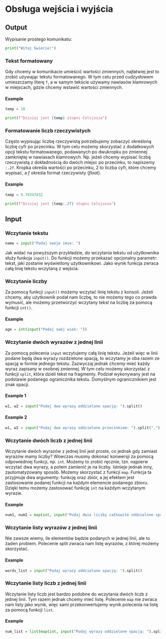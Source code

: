 # Obsługa wejścia i wyjścia

## Output

Wypisanie prostego komunikatu:

```python
print("Witaj Świecie!")
```

### Tekst formatowany

Gdy chcemy w komunikacie umieścić wartości zmiennych, najłatwiej jest to zrobić używając tekstu formatowanego.
W tym celu przed cudzysłowem umieszczamy literę `f`, a w samym tekście używamy nawiasów klamrowych w miejscach, gdzie chcemy wstawić wartości zmiennych.

#### Example

```python
temp = 10

print(f"Dzisiaj jest {temp} stopni Celsjusza")
```

### Formatowanie liczb rzeczywistych

Często wypisując liczbę rzeczywistą potrzebujemy zobaczyć określoną liczbę cyfr po przecinku. W tym celu możemy skorzystać z dodatkowych opcji tekstu formatowanego, podawanych po dwukropku po zmiennej zamkniętej w nawiasach klamrowych. Np. jeżeli chcemy wypisać liczbę rzeczywistą z dokładnością do dwóch miejsc po przecinku, to napiszemy `:.2f`. Kropka określa wartości po przecinku, $2$ to liczba cyfr, które chcemy wypisać, a *f* określa format rzeczywisty (*float*).

#### Example

```python
temp = 9.79347832

print(f"Dzisiaj jest {temp:.2f} stopni Celsjusza")
```

## Input

### Wczytanie tekstu

```python
name = input("Podaj swoje imie: ")
```

Jak widać na powyższym przykładzie, do wczytania tekstu od użytkownika służy funkcja `input()`. Do funkcji możemy przekazać opcjonalny parametr: tekst, jaki zostanie wyświetlony użytkownikowi. Jako wynik funkcja zwraca całą linię tekstu wczytaną z wejścia.

### Wczytanie liczby

Za pomocą funkcji `input()` możemy wczytać linię tekstu z konsoli. Jeżeli chcemy, aby użytkownik podał nam liczbę, to nie możemy tego co prawda wymusić, ale możemy przetworzyć wczytany tekst na liczbę za pomocą funkcji `int()`.

#### Example

```python
age = int(input("Podaj swój wiek: "))
```

### Wczytanie dwóch wyrazów z jednej linii

Za pomocą polecenia `input` wczytujemy całą linię tekstu. Jeżeli więc w linii podane będą dwa wyrazy rozdzielone spacją, to wczytamy je oba razem ze spacją w formie jednego tekstu. Zazwyczaj jednak chcemy mieć każdy wyraz zapisany w osobnej zmiennej. W tym celu możemy skorzystać z funkcji `split`, która dzieli tekst na fragmenty. Podział wykonywany jest na podstawie podanego ogranicznika tekstu. Domyślnym ogranicznikiem jest znak spacji.

#### Example 1

```python
w1, w2 = input("Podaj dwa wyrazy oddzielone spacją: ").split()
```

#### Example 2

```python
w1, w2 = input("Podaj dwa wyrazy oddzielone przecinkiem: ").split(",")
```

### Wczytanie dwóch liczb z jednej linii

Wczytanie dwóch wyrazów z jednej linii jest proste, co jednak gdy zamiast wyrazów mamy liczby? Wówczas musimy dokonać konwersji za pomocą odpowiedniej funkcji, np. `int`. Możemy to zrobić ręcznie, tzn. najpierw wczytać dwa wyrazy, a potem zamienić je na liczby. Istnieje jednak inny, zautomatyzowany sposób. Możemy skorzystać z funkcji `map`. Funkcja ta przyjmuje dwa argumenty: funkcję oraz zbiór, a jej efektem jest zastosowanie podanej funkcji na każdym elemencie podanego zbioru. Dzięki temu możemy zastosować funkcję `int` na każdym wczytanym wyrazie.

#### Example

```python
num1, num2 = map(int, input("Podaj dwie liczby całkowite oddzielone spacją: ").split())
```

### Wczytanie listy wyrazów z jednej linii

Nie zawsze wiemy, ile elementów będzie podanych w jednej linii, ale to żaden problem. Polecenie split zwraca nam listę wyrazów, z której możemy skorzystać.

#### Example

```python
words_list = input("Podaj wyrazy oddzielone spacją: ").split()
```

### Wczytanie listy liczb z jednej linii

Wczytanie listy liczb jest bardzo podobne do wczytania dwóch liczb z jednej linii. Tym razem jednak chcemy mieć listę. Polecenie `map` nie zwraca nam listy jako wynik, więc sami przekonwertujemy wynik polecenia na listę za pomocą funkcji `list`.

#### Example

```python
num_list = list(map(int, input("Podaj wyrazy oddzielone spacją: ").split()))
```
